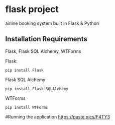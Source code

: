 # flask project

airline booking system built in Flask & Python

## Installation Requirements
Flask, Flask SQL Alchemy, WTForms

Flask:
```
pip install Flask
```

Flask SQL Alchemy
```
pip install Flask-SQLAlchemy
```

WTForms
```
pip install WTForms
```

#Running the application
https://paste.pics/F4TY3
